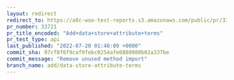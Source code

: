 ```yaml
---
layout: redirect
redirect_to: https://a8c-woo-test-reports.s3.amazonaws.com/public/pr/33721/api/index.html
pr_number: 33721
pr_title_encoded: "Add+data+store+attribute+terms"
pr_test_type: api
last_published: "2022-07-20 01:40:09 +0000"
commit_sha: 97cf8f6f9caf9febc0254afe0880980b02a337be
commit_message: "Remove unused method import"
branch_name: add/data-store-attribute-terms
---
```

